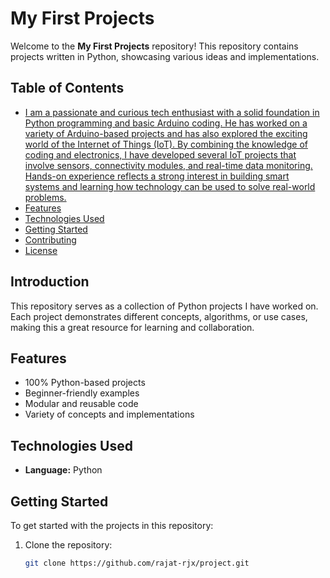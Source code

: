 # My First Projects

Welcome to the **My First Projects** repository! This repository contains projects written in Python, showcasing various ideas and implementations.

## Table of Contents

- [I am a passionate and curious tech enthusiast with a solid foundation in Python programming and basic Arduino coding. He has worked on a variety of Arduino-based projects and has also explored the exciting world of the Internet of Things (IoT). By combining the knowledge of coding and electronics, I have developed several IoT projects that involve sensors, connectivity modules, and real-time data monitoring. Hands-on experience reflects a strong interest in building smart systems and learning how technology can be used to solve real-world problems.](#Introduction)
- [Features](#features)
- [Technologies Used](#technologies-used)
- [Getting Started](#getting-started)
- [Contributing](#contributing)
- [License](#license)

## Introduction

This repository serves as a collection of Python projects I have worked on. Each project demonstrates different concepts, algorithms, or use cases, making this a great resource for learning and collaboration.

## Features

- 100% Python-based projects
- Beginner-friendly examples
- Modular and reusable code
- Variety of concepts and implementations

## Technologies Used

- **Language:** Python

## Getting Started

To get started with the projects in this repository:

1. Clone the repository:
   ```bash
   git clone https://github.com/rajat-rjx/project.git
